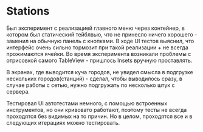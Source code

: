 # Stations

Был эксперимент с реализацией главного меню через контейнер, в котором был статический тейблвью, что не принесло ничего хорошего - заменил на обычную панель с кнопками. В ходе UI тестов выяснил, что интерфейс очень сильно тормозит при такой реализации + не всегда прожимаются ячейки. Во время эксперимента возникали проблемы с отрисовкой самого TableView - пришлось Insets вручную проставлять. 

В экранах, где выводится куча городов, не увидел смысла в подгрузке нескольких городов(станций) - сделал, чтобы выводилось сразу, в случае работы с сетью, нужно подгружать по несколько штук с сервера.

Тестировал UI автотестами немного, с помощью встроенных инструментов, но они кривовато работают, поэтому тесты не всегда проходятся без видимых на то причин. Но в целом, проходятся все и в следующих итерациях можно тестировать.